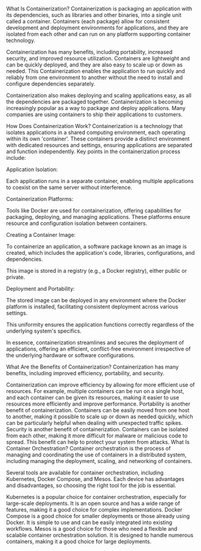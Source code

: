 What Is Containerization?
Containerization is packaging an application with its dependencies, such as libraries and other binaries, into a single unit called a container. Containers (each package) allow for consistent development and deployment environments for applications, and they are isolated from each other and can run on any platform supporting container technology.

Containerization has many benefits, including portability, increased security, and improved resource utilization. Containers are lightweight and can be quickly deployed, and they are also easy to scale up or down as needed. This Containerization enables the application to run quickly and reliably from one environment to another without the need to install and configure dependencies separately. 

Containerization also makes deploying and scaling applications easy, as all the dependencies are packaged together. Containerization is becoming increasingly popular as a way to package and deploy applications. Many companies are using containers to ship their applications to customers.

How Does Containerization Work?
Containerization is a technology that isolates applications in a shared computing environment, each operating within its own 'container'. These containers provide a distinct environment with dedicated resources and settings, ensuring applications are separated and function independently. Key points in the containerization process include:

Application Isolation:

Each application runs in a separate container, enabling multiple applications to coexist on the same server without interference.

Containerization Platforms:

Tools like Docker are used for containerization, offering capabilities for packaging, deploying, and managing applications. These platforms ensure resource and configuration isolation between containers.

Creating a Container Image:

To containerize an application, a software package known as an image is created, which includes the application's code, libraries, configurations, and dependencies.

This image is stored in a registry (e.g., a Docker registry), either public or private.

Deployment and Portability:

The stored image can be deployed in any environment where the Docker platform is installed, facilitating consistent deployment across various settings.

This uniformity ensures the application functions correctly regardless of the underlying system's specifics.

In essence, containerization streamlines and secures the deployment of applications, offering an efficient, conflict-free environment irrespective of the underlying hardware or software configurations.

What Are the Benefits of Containerization?
Containerization has many benefits, including improved efficiency, portability, and security.

Containerization can improve efficiency by allowing for more efficient use of resources. For example, multiple containers can be run on a single host, and each container can be given its resources, making it easier to use resources more efficiently and improve performance.
Portability is another benefit of containerization. Containers can be easily moved from one host to another, making it possible to scale up or down as needed quickly, which can be particularly helpful when dealing with unexpected traffic spikes.
Security is another benefit of containerization. Containers can be isolated from each other, making it more difficult for malware or malicious code to spread. This benefit can help to protect your system from attacks.
What Is Container Orchestration?
Container orchestration is the process of managing and coordinating the use of containers in a distributed system, including managing the deployment, scaling, and networking of containers.

Several tools are available for container orchestration, including Kubernetes, Docker Compose, and Mesos. Each device has advantages and disadvantages, so choosing the right tool for the job is essential.

Kubernetes is a popular choice for container orchestration, especially for large-scale deployments. It is an open source and has a wide range of features, making it a good choice for complex implementations.
Docker Compose is a good choice for smaller deployments or those already using Docker. It is simple to use and can be easily integrated into existing workflows.
Mesos is a good choice for those who need a flexible and scalable container orchestration solution. It is designed to handle numerous containers, making it a good choice for large deployments.
